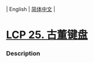 | English | [简体中文](README.md) |

# [LCP 25. 古董键盘](https://leetcode-cn.com/problems/Uh984O)
 ### Description
